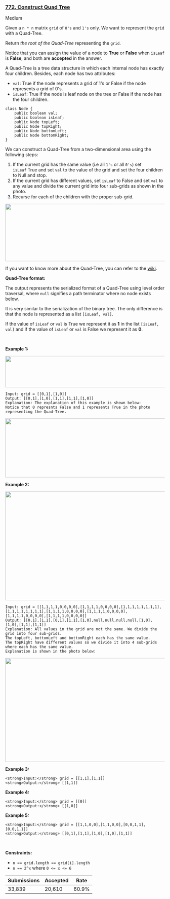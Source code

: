 ### [772. Construct Quad Tree](https://leetcode.com/problems/construct-quad-tree/)

Medium

Given a `` n * n `` matrix `` grid `` of `` 0's `` and `` 1's `` only. We want to represent the `` grid `` with a Quad-Tree.

Return _the root of the Quad-Tree_ representing the `` grid ``.

Notice that you can assign the value of a node to __True__ or __False__ when `` isLeaf `` is __False__, and both are __accepted__ in the answer.

A Quad-Tree is a tree data structure in which each internal node has exactly four children. Besides, each node has two attributes:

*   `` val ``: True if the node represents a grid of 1's or False if the node represents a grid of 0's. 
*   `` isLeaf ``: True if the node is leaf node on the tree or False if the node has the four children.

```
class Node {
    public boolean val;
    public boolean isLeaf;
    public Node topLeft;
    public Node topRight;
    public Node bottomLeft;
    public Node bottomRight;
}
```

We can construct a Quad-Tree from a two-dimensional area using the following steps:

1.   If the current grid has the same value (i.e all `` 1's `` or all `` 0's ``) set `` isLeaf `` True and set `` val `` to the value of the grid and set the four children to Null and stop.
2.   If the current grid has different values, set `` isLeaf `` to False and set `` val `` to any value and divide the current grid into four sub-grids as shown in the photo.
3.   Recurse for each of the children with the proper sub-grid.

<img alt="" src="https://assets.leetcode.com/uploads/2020/02/11/new_top.png" style="width: 777px; height: 181px;"/>

If you want to know more about the Quad-Tree, you can refer to the [wiki](https://en.wikipedia.org/wiki/Quadtree).

__Quad-Tree format:__

The output represents the serialized format of a Quad-Tree using level order traversal, where `` null `` signifies a path terminator where no node exists below.

It is very similar to the serialization of the binary tree. The only difference is that the node is represented as a list `` [isLeaf, val] ``.

If the value of `` isLeaf `` or `` val `` is True we represent it as __1__ in the list `` [isLeaf, val] `` and if the value of `` isLeaf `` or `` val `` is False we represent it as __0__.

 

__Example 1:__

<img alt="" src="https://assets.leetcode.com/uploads/2020/02/11/grid1.png" style="width: 777px; height: 99px;"/>

```
Input: grid = [[0,1],[1,0]]
Output: [[0,1],[1,0],[1,1],[1,1],[1,0]]
Explanation: The explanation of this example is shown below:
Notice that 0 represnts False and 1 represents True in the photo representing the Quad-Tree.
```
<img alt="" src="https://assets.leetcode.com/uploads/2020/02/12/e1tree.png" style="width: 777px; height: 186px;"/>

__Example 2:__

<img alt="" src="https://assets.leetcode.com/uploads/2020/02/12/e2mat.png" style="width: 777px; height: 343px;"/>

```
Input: grid = [[1,1,1,1,0,0,0,0],[1,1,1,1,0,0,0,0],[1,1,1,1,1,1,1,1],[1,1,1,1,1,1,1,1],[1,1,1,1,0,0,0,0],[1,1,1,1,0,0,0,0],[1,1,1,1,0,0,0,0],[1,1,1,1,0,0,0,0]]
Output: [[0,1],[1,1],[0,1],[1,1],[1,0],null,null,null,null,[1,0],[1,0],[1,1],[1,1]]
Explanation: All values in the grid are not the same. We divide the grid into four sub-grids.
The topLeft, bottomLeft and bottomRight each has the same value.
The topRight have different values so we divide it into 4 sub-grids where each has the same value.
Explanation is shown in the photo below:
```
<img alt="" src="https://assets.leetcode.com/uploads/2020/02/12/e2tree.png" style="width: 777px; height: 328px;"/>


__Example 3:__

```
<strong>Input:</strong> grid = [[1,1],[1,1]]
<strong>Output:</strong> [[1,1]]
```

__Example 4:__

```
<strong>Input:</strong> grid = [[0]]
<strong>Output:</strong> [[1,0]]
```

__Example 5:__

```
<strong>Input:</strong> grid = [[1,1,0,0],[1,1,0,0],[0,0,1,1],[0,0,1,1]]
<strong>Output:</strong> [[0,1],[1,1],[1,0],[1,0],[1,1]]
```

 

__Constraints:__

*   `` n == grid.length == grid[i].length ``
*   `` n == 2^x `` where `` 0 <= x <= 6 ``

| Submissions    | Accepted     | Rate   |
| -------------- | ------------ | ------ |
| 33,839 | 20,610 | 60.9% |